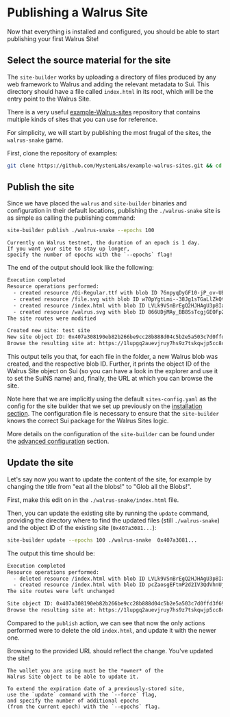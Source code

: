 # Publishing a Walrus Site

Now that everything is installed and configured, you should be able to start publishing
your first Walrus Site!

## Select the source material for the site

The `site-builder` works by uploading a directory of files produced by any web
framework to Walrus and adding the relevant metadata to Sui.
This directory should have a file called `index.html` in its root,
which will be the entry point to the Walrus Site.

There is a very useful [example-Walrus-sites](https://github.com/MystenLabs/example-walrus-sites)
repository that contains multiple kinds of sites that you can use for reference.

For simplicity, we will start by publishing the most frugal of the sites,
the `walrus-snake` game.

First, clone the repository of examples:

``` sh
git clone https://github.com/MystenLabs/example-walrus-sites.git && cd walrus-snake/
```

## Publish the site

Since we have placed the `walrus` and `site-builder` binaries
and configuration in their default locations,
publishing the `./walrus-snake` site is as simple as calling the publishing command:

``` sh
site-builder publish ./walrus-snake --epochs 100
```

``` admonish tip
Currently on Walrus testnet, the duration of an epoch is 1 day.
If you want your site to stay up longer,
specify the number of epochs with the `--epochs` flag!
```

The end of the output should look like the following:

``` txt
Execution completed
Resource operations performed:
  - created resource /Oi-Regular.ttf with blob ID 76npyqDyGF10-jP_ov-UBHpi-RaRFnxcWgslueGEfr0
  - created resource /file.svg with blob ID w70pYgtLmi--38Jg1sTGaLlZkQtximNMHXjxDQdXKa0
  - created resource /index.html with blob ID LVLk9VSnBrEgQ2HJHAgU3p8IarKypQpfn38aSeUZzzE
  - created resource /walrus.svg with blob ID 866UDjMAy_BB8SsTcgjGEOFp2uAO9BbcVbLh5-_oBNE
The site routes were modified

Created new site: test site
New site object ID: 0x407a308190eb82b266be9cc28b888d04c5b2e5a503c7d0ffd3f69681ea83b73a
Browse the resulting site at: https://1lupgq2auevjruy7hs9z7tskqwjp5cc8c5ebhci4v57qyl4piy.walrus.site
```

This output tells you that, for each file in the folder,
a new Walrus blob was created, and the respective blob ID.
Further, it prints the object ID of the Walrus Site object on Sui
(so you can have a look in the explorer and use it to set the SuiNS name) and,
finally, the URL at which you can browse the site.

Note here that we are implicitly using the default `sites-config.yaml`
as the config for the site builder that we set up previously on
the [installation section](./tutorial-install.html).
The configuration file is necessary to ensure that the
`site-builder` knows the correct Sui package for the Walrus Sites logic.

More details on the configuration of the `site-builder` can be found under the [advanced
configuration](./builder-config.md) section.

## Update the site

Let's say now you want to update the content of the site, for example
by changing the title from "eat all the blobs!" to "Glob all the Blobs!".

First, make this edit on in the `./walrus-snake/index.html` file.

Then, you can update the existing site by running the `update` command,
providing the directory where to find the updated files
(still `./walrus-snake`) and the object ID of the existing site
(`0x407a3081...`):

``` sh
site-builder update --epochs 100 ./walrus-snake  0x407a3081...
```

The output this time should be:

``` txt
Execution completed
Resource operations performed:
  - deleted resource /index.html with blob ID LVLk9VSnBrEgQ2HJHAgU3p8IarKypQpfn38aSeUZzzE
  - created resource /index.html with blob ID pcZaosgEFtmP2d2IV3QdVhnUjajvQzY2ev8d9U_D5VY
The site routes were left unchanged

Site object ID: 0x407a308190eb82b266be9cc28b888d04c5b2e5a503c7d0ffd3f69681ea83b73a
Browse the resulting site at: https://1lupgq2auevjruy7hs9z7tskqwjp5cc8c5ebhci4v57qyl4piy.walrus.site
```

Compared to the `publish` action, we can see that now the only actions
performed were to delete the old `index.html`,
and update it with the newer one.

Browsing to the provided URL should reflect the change. You've updated the site!

```admonish note
The wallet you are using must be the *owner* of the
Walrus Site object to be able to update it.
```

```admonish danger title="Extending the expiration date of an existing site"
To extend the expiration date of a previously-stored site,
use the `update` command with the `--force` flag,
and specify the number of additional epochs
(from the current epoch) with the `--epochs` flag.
```
